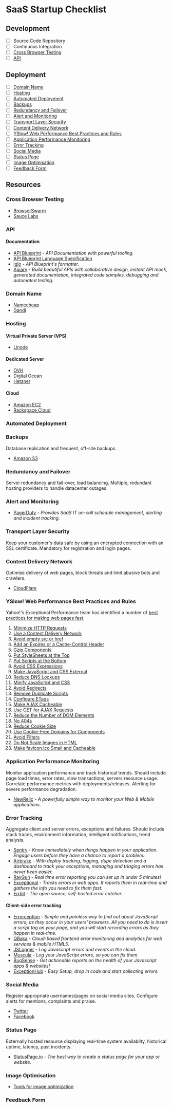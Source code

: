 # SaaS Startup Checklist

## Development

- [ ] Source Code Repository
- [ ] Continuous Integration
- [ ] [Cross Browser Testing](#cross-browser-testing)
- [ ] [API](#api)

## Deployment

- [ ] [Domain Name](#domain-name)
- [ ] [Hosting](#hosting)
- [ ] [Automated Deployment](#automated-deployment)
- [ ] [Backups](#backup)
- [ ] [Redundancy and Failover](#redundancy-and-failover)
- [ ] [Alert and Monitoring](#alert-and-monitoring)
- [ ] [Transport Layer Security](#ssl-certificate)
- [ ] [Content Delivery Network](#content-delivery-network)
- [ ] [YSlow! Web Performance Best Practices and Rules](#yslow!-web-performance-best-practices-and-rules)
- [ ] [Application Performance Monitoring](#application-performance-monitoring)
- [ ] [Error Tracking](#error-tracking)
- [ ] [Social Media](#social-media)
- [ ] [Status Page](#status-page)
- [ ] [Image Optimisation](#image-optimisation)
- [ ] [Feedback Form](#feedback-form)

## Resources

### Cross Browser Testing

* [BrowserSwarm](http://www.browserswarm.com/)
* [Sauce Labs](https://saucelabs.com/)

### API

#### Documentation

* [API Blueprint](http://apiblueprint.org/) - _API Documentation with powerful tooling._
* [API Blueprint Language Specification](https://github.com/apiaryio/api-blueprint/blob/master/API%20Blueprint%20Specification.md)
* [iglo](https://github.com/subosito/iglo) - _API Blueprint's formatter._
* [Apiary](http://apiary.io/) - _Build beautiful APIs with collaborative design, instant API mock, generated documentation, integrated code samples, debugging and automated testing._

### Domain Name

* [Namecheap](http://www.namecheap.com/)
* [Gandi](https://www.gandi.net/)

### Hosting

#### Virtual Private Server (VPS)

* [Linode](https://www.linode.com/)

#### Dedicated Server

* [OVH](https://www.ovh.co.uk/dedicated_servers/)
* [Digital Ocean](https://www.digitalocean.com/)
* [Hetzner](http://www.hetzner.de/en/hosting/)

#### Cloud

* [Amazon EC2](http://aws.amazon.com/)
* [Rackspace Cloud](http://www.rackspace.co.uk/cloud)

### Automated Deployment

### Backups

Database replication and frequent, off-site backups.

* [Amazon S3](http://aws.amazon.com/s3/)

### Redundancy and Failover

Server redundancy and fail-over, load balancing. Multiple, redundant hosting providers to handle datacenter outages.

### Alert and Monitoring

* [PagerDuty](http://www.pagerduty.com/) - _Provides SaaS IT on-call 
schedule management, alerting and incident tracking._

### Transport Layer Security

Keep your customer's data safe by using an encrypted connection with an SSL certificate. Mandatory for registration and login pages.

### Content Delivery Network

Optimise delivery of web pages, block threats and limit abusive bots and crawlers.

* [CloudFlare](https://www.cloudflare.com)

### YSlow! Web Performance Best Practices and Rules

Yahoo!'s Exceptional Performance team has identified a number of [best practices for making web pages fast](http://developer.yahoo.com/performance/rules.html).

1. [Minimize HTTP Requests](http://developer.yahoo.com/performance/rules.html#num_http)
2. [Use a Content Delivery Network](http://developer.yahoo.com/performance/rules.html#cdn)
3. [Avoid empty src or href](http://developer.yahoo.com/performance/rules.html#emptysrc)
4. [Add an Expires or a Cache-Control Header](http://developer.yahoo.com/performance/rules.html#expires)
5. [Gzip Components](http://developer.yahoo.com/performance/rules.html#gzip)
6. [Put StyleSheets at the Top](http://developer.yahoo.com/performance/rules.html#css_top)
7. [Put Scripts at the Bottom](http://developer.yahoo.com/performance/rules.html#js_bottom)
8. [Avoid CSS Expressions](http://developer.yahoo.com/performance/rules.html#css_expressions)
9. [Make JavaScript and CSS External](http://developer.yahoo.com/performance/rules.html#external)
10. [Reduce DNS Lookups](http://developer.yahoo.com/performance/rules.html#dns_lookups)
11. [Minify JavaScript and CSS](http://developer.yahoo.com/performance/rules.html#minify)
12. [Avoid Redirects](http://developer.yahoo.com/performance/rules.html#redirects)
13. [Remove Duplicate Scripts](http://developer.yahoo.com/performance/rules.html#js_dupes)
14. [Configure ETags](http://developer.yahoo.com/performance/rules.html#etags)
15. [Make AJAX Cacheable](http://developer.yahoo.com/performance/rules.html#cacheajax)
16. [Use GET for AJAX Requests](http://developer.yahoo.com/performance/rules.html#ajax_get)
17. [Reduce the Number of DOM Elements](http://developer.yahoo.com/performance/rules.html#min_dom)
18. [No 404s](http://developer.yahoo.com/performance/rules.html#no404)
19. [Reduce Cookie Size](http://developer.yahoo.com/performance/rules.html#cookie_size)
20. [Use Cookie-Free Domains for Components](http://developer.yahoo.com/performance/rules.html#cookie_free)
21. [Avoid Filters](http://developer.yahoo.com/performance/rules.html#no_filters)
22. [Do Not Scale Images in HTML](http://developer.yahoo.com/performance/rules.html#no_scale)
23. [Make favicon.ico Small and Cacheable](http://developer.yahoo.com/performance/rules.html#favicon)

### Application Performance Monitoring

Monitor application performance and track historical trends. 
Should include page load times, error rates, slow transactions, servers resource usage. Correlate performance metrics with deployments/releases. Alerting for severe performance degradation.

* [NewRelic](http://newrelic.com/) - _A powerfully simple way to monitor your Web & Mobile applications._

### Error Tracking

Aggregate client and server errors, exceptions and failures. Should include stack traces, environment information, intelligent notifications, trend analysis. 

* [Sentry](https://getsentry.com/welcome/) - _Know immediately when things happen in your application. Engage users before they have a chance to report a problem._
* [Airbrake](http://airbrake.io/) - _With deploy tracking, logging, dupe detection and a dashboard to track your exceptions, managing and triaging errors has never been easier._
* [RayGun](http://raygun.io/) - _Real time error reporting you can set up in under 5 minutes!_
* [Exceptional](http://www.exceptional.io/) - _Tracks errors in web apps. It reports them in real-time and gathers the info you need to fix them fast._
* [Errbit](http://errbit.github.io/errbit/) - _The open source, self-hosted error catcher._

#### Client-side error tracking

* [Errorception](http://errorception.com/) - _Simple and painless way to find out about JavaScript errors, as they occur in your users' browsers. All you need to do is insert a script tag on your page, and you will start recording errors as they happen in real-time._
* [QBaka](https://qbaka.com/) - _Cloud-based frontend error monitoring and analytics for web services & mobile HTML5._
* [JSLogger](http://jslogger.com/) - _Log Javascript errors and events in the cloud._
* [Muscula](http://www.muscula.com/) - _Log your JavaScript errors, so you can fix them._
* [BugSense](https://www.bugsense.com/) - _Get actionable reports on the health of your Javascript apps & websites!_
* [ExceptionHub](http://www.exceptionhub.com/) - _Easy Setup, drop in code and start collecting errors._

### Social Media

Register appropriate usernames/pages on social media sites. Configure alerts for mentions, complaints and praise.

* [Twitter](https://twitter.com/)
* [Facebook](http://www.facebook.com/)

### Status Page

Externally hosted resource displaying real-time system availabilty, historical uptime, latency, past incidents.

* [StatusPage.io](https://www.statuspage.io/) - _The best way to create a status page for your app or website._

### Image Optimisation

* [Tools for image optimization](http://addyosmani.com/blog/image-optimization-tools/)

### Feedback Form

